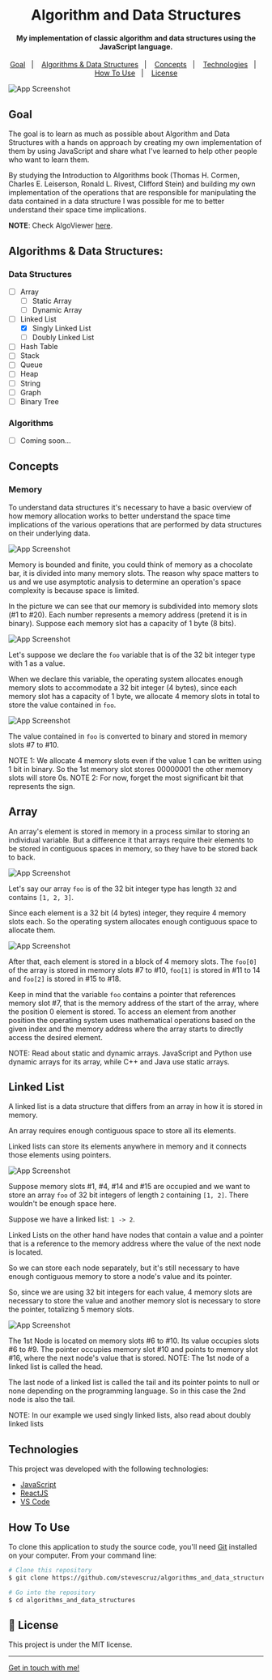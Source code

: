 <h1 align="center">
    <br>
    Algorithm and Data Structures
</h1>

<h4 align="center">

  My implementation of classic algorithm and data structures using the JavaScript language.

</h4>

<p align="center">
  <a href="#goal">Goal</a>&nbsp;&nbsp;&nbsp;|&nbsp;&nbsp;&nbsp;
  <a href="#algorithms--data-structures">Algorithms & Data Structures</a>&nbsp;&nbsp;&nbsp;|&nbsp;&nbsp;&nbsp;
  <a href="#concepts">Concepts</a>&nbsp;&nbsp;&nbsp;|&nbsp;&nbsp;&nbsp;
  <a href="#technologies">Technologies</a>&nbsp;&nbsp;&nbsp;|&nbsp;&nbsp;&nbsp;
  <a href="#how-to-use">How To Use</a>&nbsp;&nbsp;&nbsp;|&nbsp;&nbsp;&nbsp;
  <a href="#memo-license">License</a>
</p>

![App Screenshot](https://res.cloudinary.com/dmct8cfu9/image/upload/c_scale,w_500/v1595204765/memory_1.png)

## Goal

The goal is to learn as much as possible about Algorithm and Data Structures with a hands on approach by creating my own implementation of them by using JavaScript and share what I've learned to help other people who want to learn
them.

By studying the Introduction to Algorithms book (Thomas H. Cormen, Charles E. Leiserson, Ronald L. Rivest, Clifford Stein) and building my own implementation of the operations that are responsible for manipulating the data contained in a data structure I was possible for me to better understand their space time implications.

**NOTE**: Check AlgoViewer [here](https://github.com/stevescruz/algorithm_visualizer).

## Algorithms & Data Structures:
### Data Structures
- [ ] Array
  - [ ] Static Array
  - [ ] Dynamic Array
- [ ] Linked List
  - [x] Singly Linked List
  - [ ] Doubly Linked List
- [ ] Hash Table
- [ ] Stack
- [ ] Queue
- [ ] Heap
- [ ] String
- [ ] Graph
- [ ] Binary Tree

### Algorithms
- [ ] Coming soon...

## Concepts

### Memory

To understand data structures it's necessary to have a basic overview of how memory allocation works to better understand the space time implications of the various operations that are performed by data structures on their underlying data.

![App Screenshot](https://res.cloudinary.com/dmct8cfu9/image/upload/c_scale,w_308/v1595204765/memory_1.png)

Memory is bounded and finite, you could think of memory as a chocolate bar, it is divided into many memory slots. The reason why space matters to us and we use asymptotic analysis to determine an operation's space complexity is because space is limited.

In the picture we can see that our memory is subdivided into memory slots (#1 to #20). Each number represents a memory address (pretend it is in binary). Suppose each memory slot has a capacity of 1 byte (8 bits).

![App Screenshot](https://res.cloudinary.com/dmct8cfu9/image/upload/c_scale,w_312/v1595216292/memory_2.png)

Let's suppose we declare the `foo` variable that is of the 32 bit integer type with 1 as a value.

When we declare this variable, the operating system allocates enough memory slots to accommodate a 32 bit integer (4 bytes), since each memory slot has a capacity of 1 byte, we allocate 4 memory slots in total to store the value contained in `foo`.

![App Screenshot](https://res.cloudinary.com/dmct8cfu9/image/upload/c_scale,w_308/v1595217879/memory_3.png)

The value contained in `foo` is converted to binary and stored in memory slots #7 to #10. 

NOTE 1: We allocate 4 memory slots even if the value 1 can be written using 1 bit in binary. So the 1st memory slot stores 00000001 the other memory slots will store 0s.
NOTE 2: For now, forget the most significant bit that represents the sign.

## Array

An array's element is stored in memory in a process similar to storing an individual variable. But a difference it that arrays require their elements to be stored in contiguous spaces in memory, so they have to be stored back to back.

![App Screenshot](https://res.cloudinary.com/dmct8cfu9/image/upload/c_scale,w_308/v1595204800/array_1.png)

Let's say our array `foo` is of the 32 bit integer type has length `32` and contains `[1, 2, 3]`.

Since each element is a 32 bit (4 bytes) integer, they require 4 memory slots each. So the operating system allocates enough contiguous space to allocate them.

![App Screenshot](https://res.cloudinary.com/dmct8cfu9/image/upload/c_scale,w_308/v1595219281/array_2.png)

After that, each element is stored in a block of 4 memory slots. The `foo[0]` of the array is stored in memory slots #7 to #10, `foo[1]` is stored in #11 to 14 and `foo[2]` is stored in #15 to #18.

Keep in mind that the variable `foo` contains a pointer that references memory slot #7, that is the memory address of the start of the array, where the position 0 element is stored. To access an element from another position the operating system uses mathematical operations based on the given index and the memory address where the array starts to directly access the desired element.

NOTE: Read about static and dynamic arrays. JavaScript and Python use dynamic arrays for its array, while C++ and Java use static arrays.

## Linked List

A linked list is a data structure that differs from an array in how it is stored in memory.

An array requires enough contiguous space to store all its elements.

Linked lists can store its elements anywhere in memory and it connects those elements using pointers.

![App Screenshot](https://res.cloudinary.com/dmct8cfu9/image/upload/c_scale,w_308/v1595219300/pointer_1.png)

Suppose memory slots #1, #4, #14 and #15 are occupied and we want to store an array `foo` of 32 bit integers of length `2` containing `[1, 2]`. There wouldn't be enough space here.

Suppose we have a linked list: `1 -> 2`.

Linked Lists on the other hand have nodes that contain a value and a pointer that is a reference to the memory address where the value of the next node is located.

So we can store each node separately, but it's still necessary to have enough contiguous memory to store a node's value and its pointer. 

So, since we are using 32 bit integers for each value, 4 memory slots are necessary to store the value and another memory slot is necessary to store the pointer, totalizing 5 memory slots.

![App Screenshot](https://res.cloudinary.com/dmct8cfu9/image/upload/c_scale,w_308/v1595219300/pointer_2.png)

The 1st Node is located on memory slots #6 to #10. Its value occupies slots #6 to #9. The pointer occupies memory slot #10 and points to memory slot #16, where the next node's value that is stored.
NOTE: The 1st node of a linked list is called the head.

The last node of a linked list is called the tail and its pointer points to null or none depending on the programming language. So in this case the 2nd node is also the tail.

NOTE: In our example we used singly linked lists, also read about doubly linked lists

## Technologies

This project was developed with the following technologies:

-  [JavaScript](https://www.typescriptlang.org/)
-  [ReactJS](https://reactjs.org/)
-  [VS Code][vc]

## How To Use

To clone this application to study the source code, you'll need [Git](https://git-scm.com) installed on your computer. From your command line:

```bash
# Clone this repository
$ git clone https://github.com/stevescruz/algorithms_and_data_structures.git

# Go into the repository
$ cd algorithms_and_data_structures
```

## :memo: License
This project is under the MIT license.

---

[Get in touch with me!](https://www.linkedin.com/in/stevescruz/)

[yarn]: https://yarnpkg.com/
[vc]: https://code.visualstudio.com/
